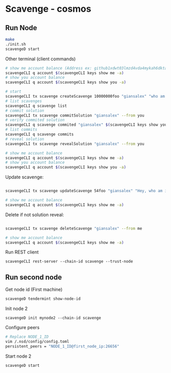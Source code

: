 # Scavenge - cosmos

## Run Node
```bash
make
./init.sh
scavengeD start
```

Other terminal (client commands)
```bash
# show me account balance (Address ex: github1xdwt03lmzd4vda4mykah6dkta79n8xdyjmadf2)
scavengeCLI q account $(scavengeCLI keys show me -a)
# show you account balance
scavengeCLI q account $(scavengeCLI keys show you -a)

# start
scavengeCLI tx scavenge createScavenge 10000000foo "giansalex" "who am i?" --from me
# list scavenges
scavengeCLI q scavenge list
# commit solution
scavengeCLI tx scavenge commitSolution "giansalex" --from you
# verify commited solution
scavengeCLI q scavenge commited "giansalex" $(scavengeCLI keys show you -a)
# list commits
scavengeCLI q scavenge commits
# reveal solution
scavengeCLI tx scavenge revealSolution "giansalex" --from you

# show me account balance
scavengeCLI q account $(scavengeCLI keys show me -a)
# show you account balance
scavengeCLI q account $(scavengeCLI keys show you -a)

```

Update scavenge:
```bash

scavengeCLI tx scavenge updateScavenge 54foo "giansalex" "Hey, who am i?" --from me

# show me account balance
scavengeCLI q account $(scavengeCLI keys show me -a)
```


Delete if not solution reveal:
```bash

scavengeCLI tx scavenge deleteScavenge "giansalex" --from me

# show me account balance
scavengeCLI q account $(scavengeCLI keys show me -a)
```


Run REST client
```
scavengeCLI rest-server --chain-id scavenge --trust-node
```

## Run second node

Get node id (First machine)
```bash
scavengeD tendermint show-node-id
```

Init node 2 
```
scavengeD init mynode2 --chain-id scavenge
```

Configure peers
```bash
# Replace NODE_1_ID
vim /.nsd/config/config.toml
persistent_peers = "NODE_1_ID@first_node_ip:26656"
```


Start node 2
```
scavengeD start
```
